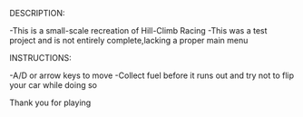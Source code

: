 DESCRIPTION:

-This is a small-scale recreation of Hill-Climb Racing
-This was a test project and is not entirely complete,lacking a proper main menu

INSTRUCTIONS:

-A/D or arrow keys to move
-Collect fuel before it runs out and try not to flip your car while doing so

Thank you for playing

